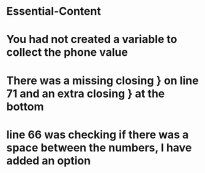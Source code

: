 # Essential-Content

# You had not created a variable to collect the phone value

# There was a missing closing } on line 71 and an extra closing } at the bottom

# line 66 was checking if there was a space between the numbers, I have added an option